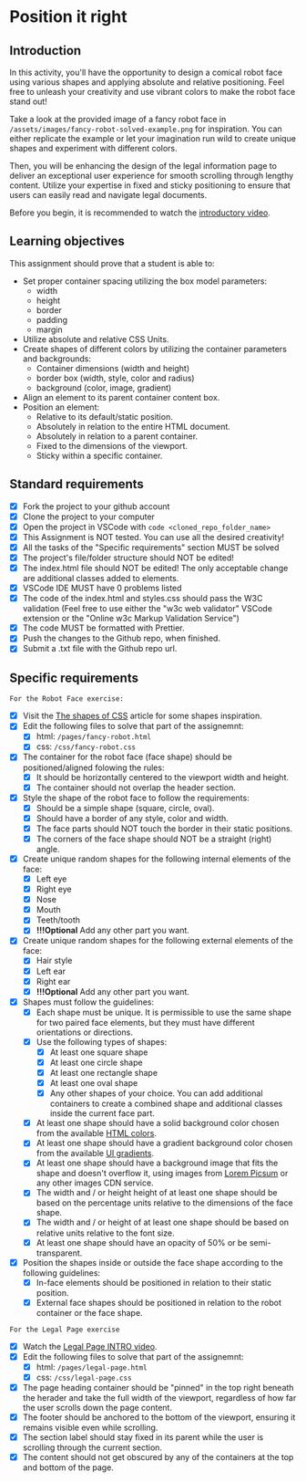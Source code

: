 # Position it right

## Introduction

In this activity, you'll have the opportunity to design a comical robot face using various shapes and applying absolute and relative positioning. Feel free to unleash your creativity and use vibrant colors to make the robot face stand out!

Take a look at the provided image of a fancy robot face in `/assets/images/fancy-robot-solved-example.png` for inspiration. You can either replicate the example or let your imagination run wild to create unique shapes and experiment with different colors.

Then, you will be enhancing the design of the legal information page to deliver an exceptional user experience for smooth scrolling through lengthy content. Utilize your expertise in fixed and sticky positioning to ensure that users can easily read and navigate legal documents.

Before you begin, it is recommended to watch the [introductory video](https://www.loom.com/share/3c655c8a97ce4783a4698d7968c03c33?sid=c05fcac8-f559-4de4-9ccd-6f167be3d6bd).

## Learning objectives

This assignment should prove that a student is able to:

-   Set proper container spacing utilizing the box model parameters:
    -   width
    -   height
    -   border
    -   padding
    -   margin
-   Utilize absolute and relative CSS Units.
-   Create shapes of different colors by utilizing the container parameters and backgrounds:
    -   Container dimensions (width and height)
    -   border box (width, style, color and radius)
    -   background (color, image, gradient)
-   Align an element to its parent container content box.
-   Position an element:
    -   Relative to its default/static position.
    -   Absolutely in relation to the entire HTML document.
    -   Absolutely in relation to a parent container.
    -   Fixed to the dimensions of the viewport.
    -   Sticky within a specific container.

## Standard requirements

-   [x] Fork the project to your github account
-   [x] Clone the project to your computer
-   [x] Open the project in VSCode with `code <cloned_repo_folder_name>`
-   [x] This Assignment is NOT tested. You can use all the desired creativity!
-   [x] All the tasks of the "Specific requirements" section MUST be solved
-   [x] The project's file/folder structure should NOT be edited!
-   [x] The index.html file should NOT be edited! The only acceptable change are additional classes added to elements.
-   [x] VSCode IDE MUST have 0 problems listed
-   [x] The code of the index.html and styles.css should pass the W3C validation (Feel free to use either the "w3c web validator" VSCode extension or the "Online w3c Markup Validation Service")
-   [x] The code MUST be formatted with Prettier.
-   [x] Push the changes to the Github repo, when finished.
-   [x] Submit a .txt file with the Github repo url.

## Specific requirements

`For the Robot Face exercise:`

-   [x] Visit the [The shapes of CSS](https://css-tricks.com/the-shapes-of-css/) article for some shapes inspiration.
-   [x] Edit the following files to solve that part of the assignemnt:
    -   [x] html: `/pages/fancy-robot.html`
    -   [x] css: `/css/fancy-robot.css`
-   [x] The container for the robot face (face shape) should be positioned/aligned folowing the rules:
    -   [x] It should be horizontally centered to the viewport width and height.
    -   [x] The container should not overlap the header section.
-   [x] Style the shape of the robot face to follow the requirements:
    -   [x] Should be a simple shape (square, circle, oval).
    -   [x] Should have a border of any style, color and width.
    -   [x] The face parts should NOT touch the border in their static positions.
    -   [x] The corners of the face shape should NOT be a straight (right) angle.
-   [x] Create unique random shapes for the following internal elements of the face:
    -   [x] Left eye
    -   [x] Right eye
    -   [x] Nose
    -   [x] Mouth
    -   [x] Teeth/tooth
    -   [x] **!!!Optional** Add any other part you want.
-   [x] Create unique random shapes for the following external elements of the face:
    -   [x] Hair style
    -   [x] Left ear
    -   [x] Right ear
    -   [x] **!!!Optional** Add any other part you want.
-   [x] Shapes must follow the guidelines:
    -   [x] Each shape must be unique. It is permissible to use the same shape for two paired face elements, but they must have different orientations or directions.
    -   [x] Use the following types of shapes:
        -   [x] At least one square shape
        -   [x] At least one circle shape
        -   [x] At least one rectangle shape
        -   [x] At least one oval shape
        -   [x] Any other shapes of your choice. You can add additional containers to create a combined shape and additional classes inside the current face part.
    -   [x] At least one shape should have a solid background color chosen from the available [HTML colors](https://www.w3schools.com/html/html_colors.asp).
    -   [x] At least one shape should have a gradient background color chosen from the available [UI gradients](https://uigradients.com/).
    -   [x] At least one shape should have a background image that fits the shape and doesn't overflow it, using images from [Lorem Picsum](https://picsum.photos/) or any other images CDN service.
    -   [x] The width and / or height height of at least one shape should be based on the percentage units relative to the dimensions of the face shape.
    -   [x] The width and / or height of at least one shape should be based on relative units relative to the font size.
    -   [x] At least one shape should have an opacity of 50% or be semi-transparent.
-   [x] Position the shapes inside or outside the face shape according to the following guidelines:
    -   [x] In-face elements should be positioned in relation to their static position.
    -   [x] External face shapes should be positioned in relation to the robot container or the face shape.

`For the Legal Page exercise`

-   [x] Watch the [Legal Page INTRO video](https://www.loom.com/share/3c655c8a97ce4783a4698d7968c03c33?sid=b776b29f-cecb-4cc7-8663-7c3f1722f190).
-   [x] Edit the following files to solve that part of the assignemnt:
    -   [x] html: `/pages/legal-page.html`
    -   [x] css: `/css/legal-page.css`
-   [x] The page heading container should be "pinned" in the top right beneath the herader and take the full width of the viewport, regardless of how far the user scrolls down the page content.
-   [x] The footer should be anchored to the bottom of the viewport, ensuring it remains visible even while scrolling.
-   [x] The section label should stay fixed in its parent while the user is scrolling through the current section.
-   [x] The content should not get obscured by any of the containers at the top and bottom of the page.

